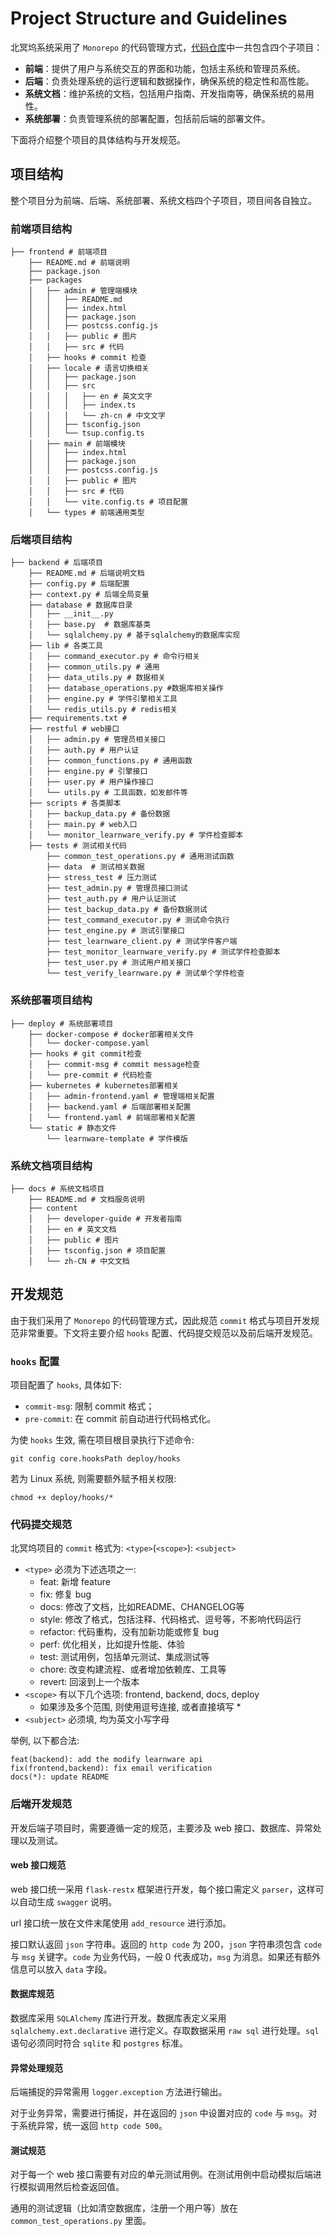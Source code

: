 # Project Structure and Guidelines

北冥坞系统采用了 `Monorepo` 的代码管理方式，[代码仓库](https://github.com/Learnware-LAMDA/Beiming-System)中一共包含四个子项目：
- **前端**：提供了用户与系统交互的界面和功能，包括主系统和管理员系统。
- **后端**：负责处理系统的运行逻辑和数据操作，确保系统的稳定性和高性能。
- **系统文档**：维护系统的文档，包括用户指南、开发指南等，确保系统的易用性。
- **系统部署**：负责管理系统的部署配置，包括前后端的部署文件。

下面将介绍整个项目的具体结构与开发规范。

## 项目结构

整个项目分为前端、后端、系统部署、系统文档四个子项目，项目间各自独立。

### 前端项目结构
```shell
├── frontend # 前端项目
    ├── README.md # 前端说明
    ├── package.json
    ├── packages 
    │   ├── admin # 管理端模块
    │   │   ├── README.md
    │   │   ├── index.html
    │   │   ├── package.json
    │   │   ├── postcss.config.js
    │   │   ├── public # 图片
    │   │   ├── src # 代码
    │   ├── hooks # commit 检查
    │   ├── locale # 语言切换相关
    │   │   ├── package.json
    │   │   ├── src
    │   │   │   ├── en # 英文文字
    │   │   │   ├── index.ts
    │   │   │   └── zh-cn # 中文文字
    │   │   ├── tsconfig.json
    │   │   └── tsup.config.ts
    │   ├── main # 前端模块
    │   │   ├── index.html
    │   │   ├── package.json
    │   │   ├── postcss.config.js
    │   │   ├── public # 图片
    │   │   ├── src # 代码
    │   │   └── vite.config.ts # 项目配置
    │   └── types # 前端通用类型
```


### 后端项目结构

```shell
├── backend # 后端项目
    ├── README.md # 后端说明文档
    ├── config.py # 后端配置
    ├── context.py # 后端全局变量
    ├── database # 数据库目录
    │   ├── __init__.py
    │   ├── base.py  # 数据库基类
    │   └── sqlalchemy.py # 基于sqlalchemy的数据库实现
    ├── lib # 各类工具
    │   ├── command_executor.py # 命令行相关
    │   ├── common_utils.py # 通用
    │   ├── data_utils.py # 数据相关
    │   ├── database_operations.py #数据库相关操作
    │   ├── engine.py # 学件引擎相关工具
    │   └── redis_utils.py # redis相关
    ├── requirements.txt # 
    ├── restful # web接口
    │   ├── admin.py # 管理员相关接口
    │   ├── auth.py # 用户认证
    │   ├── common_functions.py # 通用函数
    │   ├── engine.py # 引擎接口
    │   ├── user.py # 用户操作接口
    │   └── utils.py # 工具函数，如发邮件等
    ├── scripts # 各类脚本
    │   ├── backup_data.py # 备份数据
    │   ├── main.py # web入口
    │   └── monitor_learnware_verify.py # 学件检查脚本
    ├── tests # 测试相关代码
        ├── common_test_operations.py # 通用测试函数
        ├── data  # 测试相关数据
        ├── stress_test # 压力测试
        ├── test_admin.py # 管理员接口测试
        ├── test_auth.py # 用户认证测试
        ├── test_backup_data.py # 备份数据测试
        ├── test_command_executor.py # 测试命令执行
        ├── test_engine.py # 测试引擎接口
        ├── test_learnware_client.py # 测试学件客户端
        ├── test_monitor_learnware_verify.py # 测试学件检查脚本
        ├── test_user.py # 测试用户相关接口
        └── test_verify_learnware.py # 测试单个学件检查
```

### 系统部署项目结构

```shell
├── deploy # 系统部署项目
    ├── docker-compose # docker部署相关文件
    │   └── docker-compose.yaml
    ├── hooks # git commit检查
    │   ├── commit-msg # commit message检查
    │   └── pre-commit # 代码检查
    ├── kubernetes # kubernetes部署相关
    │   ├── admin-frontend.yaml # 管理端相关配置
    │   ├── backend.yaml # 后端部署相关配置
    │   └── frontend.yaml # 前端部署相关配置
    └── static # 静态文件
        └── learnware-template # 学件模版
```

### 系统文档项目结构

```shell
├── docs # 系统文档项目
    ├── README.md # 文档服务说明
    ├── content 
    │   ├── developer-guide # 开发者指南
    │   ├── en # 英文文档
    │   ├── public # 图片
    │   ├── tsconfig.json # 项目配置
    │   └── zh-CN # 中文文档
```

## 开发规范

由于我们采用了 `Monorepo` 的代码管理方式，因此规范 `commit` 格式与项目开发规范非常重要。下文将主要介绍 `hooks` 配置、代码提交规范以及前后端开发规范。

### `hooks` 配置

项目配置了 `hooks`, 具体如下:
- `commit-msg`: 限制 commit 格式；
- `pre-commit`: 在 commit 前自动进行代码格式化。

为使 `hooks` 生效, 需在项目根目录执行下述命令:
```shell
git config core.hooksPath deploy/hooks
```
若为 Linux 系统, 则需要额外赋予相关权限:
```shell
chmod +x deploy/hooks/*
```

### 代码提交规范

北冥坞项目的 `commit` 格式为: `<type>`(`<scope>`): `<subject>`
- `<type>` 必须为下述选项之一:
    - feat: 新增 feature
    - fix: 修复 bug
    - docs: 修改了文档，比如README、CHANGELOG等
    - style: 修改了格式，包括注释、代码格式、逗号等，不影响代码运行
    - refactor: 代码重构，没有加新功能或修复 bug
    - perf: 优化相关，比如提升性能、体验
    - test: 测试用例，包括单元测试、集成测试等
    - chore: 改变构建流程、或者增加依赖库、工具等
    - revert: 回滚到上一个版本
- `<scope>` 有以下几个选项: frontend, backend, docs, deploy
    - 如果涉及多个范围, 则使用逗号连接, 或者直接填写 *
- `<subject>` 必须填, 均为英文小写字母

举例, 以下都合法:
```shell
feat(backend): add the modify learnware api
fix(frontend,backend): fix email verification
docs(*): update README
```

### 后端开发规范

开发后端子项目时，需要遵循一定的规范，主要涉及 web 接口、数据库、异常处理以及测试。

#### web 接口规范

web 接口统一采用 `flask-restx` 框架进行开发，每个接口需定义 `parser`，这样可以自动生成 `swagger` 说明。

url 接口统一放在文件末尾使用 `add_resource` 进行添加。

接口默认返回 `json` 字符串。返回的 `http code` 为 200，`json` 字符串须包含 `code` 与 `msg` 关键字。`code` 为业务代码，一般 0 代表成功，`msg` 为消息。如果还有额外信息可以放入 `data` 字段。

#### 数据库规范

数据库采用 `SQLAlchemy` 库进行开发。数据库表定义采用 `sqlalchemy.ext.declarative` 进行定义。存取数据采用 `raw sql` 进行处理。`sql` 语句必须同时符合 `sqlite` 和 `postgres` 标准。

#### 异常处理规范

后端捕捉的异常需用 `logger.exception` 方法进行输出。

对于业务异常，需要进行捕捉，并在返回的 `json` 中设置对应的 `code` 与 `msg`。对于系统异常，统一返回 `http code 500`。

#### 测试规范

对于每一个 web 接口需要有对应的单元测试用例。在测试用例中启动模拟后端进行模拟调用然后检查返回值。

通用的测试逻辑（比如清空数据库，注册一个用户等）放在 `common_test_operations.py` 里面。